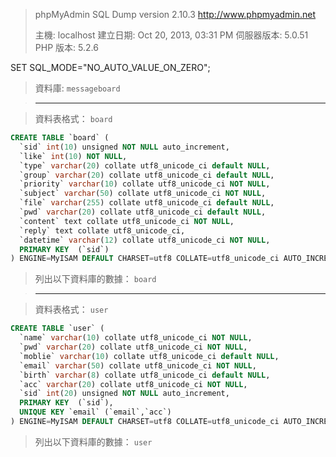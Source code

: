 
>phpMyAdmin SQL Dump
> version 2.10.3
> http://www.phpmyadmin.net
> 
> 主機: localhost
> 建立日期: Oct 20, 2013, 03:31 PM
> 伺服器版本: 5.0.51
> PHP 版本: 5.2.6

SET SQL_MODE="NO_AUTO_VALUE_ON_ZERO";

> 
> 資料庫: `messageboard`
> 

> --------------------------------------------------------

> 
> 資料表格式： `board`
>
 
```sql
CREATE TABLE `board` (
  `sid` int(10) unsigned NOT NULL auto_increment,
  `like` int(10) NOT NULL,
  `type` varchar(20) collate utf8_unicode_ci default NULL,
  `group` varchar(20) collate utf8_unicode_ci default NULL,
  `priority` varchar(10) collate utf8_unicode_ci NOT NULL,
  `subject` varchar(50) collate utf8_unicode_ci NOT NULL,
  `file` varchar(255) collate utf8_unicode_ci default NULL,
  `pwd` varchar(20) collate utf8_unicode_ci default NULL,
  `content` text collate utf8_unicode_ci NOT NULL,
  `reply` text collate utf8_unicode_ci,
  `datetime` varchar(12) collate utf8_unicode_ci NOT NULL,
  PRIMARY KEY  (`sid`)
) ENGINE=MyISAM DEFAULT CHARSET=utf8 COLLATE=utf8_unicode_ci AUTO_INCREMENT=1 ;
```

> 
> 列出以下資料庫的數據： `board`
> 


> --------------------------------------------------------

> 
> 資料表格式： `user`
>
 
```sql
CREATE TABLE `user` (
  `name` varchar(10) collate utf8_unicode_ci NOT NULL,
  `pwd` varchar(20) collate utf8_unicode_ci NOT NULL,
  `moblie` varchar(10) collate utf8_unicode_ci default NULL,
  `email` varchar(50) collate utf8_unicode_ci NOT NULL,
  `birth` varchar(8) collate utf8_unicode_ci default NULL,
  `acc` varchar(20) collate utf8_unicode_ci NOT NULL,
  `sid` int(20) unsigned NOT NULL auto_increment,
  PRIMARY KEY  (`sid`),
  UNIQUE KEY `email` (`email`,`acc`)
) ENGINE=MyISAM DEFAULT CHARSET=utf8 COLLATE=utf8_unicode_ci AUTO_INCREMENT=1 ;
```
> 
> 列出以下資料庫的數據： `user`
> 

